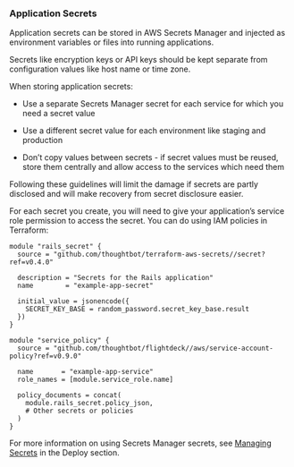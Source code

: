 
### Application Secrets

Application secrets can be stored in AWS Secrets Manager and injected as
environment variables or files into running applications.

Secrets like encryption keys or API keys should be kept separate from
configuration values like host name or time zone.

When storing application secrets:

  - Use a separate Secrets Manager secret for each service for which you
    need a secret value

  - Use a different secret value for each environment like staging and
    production

  - Don’t copy values between secrets - if secret values must be reused,
    store them centrally and allow access to the services which need
    them

Following these guidelines will limit the damage if secrets are partly
disclosed and will make recovery from secret disclosure easier.

For each secret you create, you will need to give your application’s
service role permission to access the secret. You can do using IAM
policies in Terraform:

```
module "rails_secret" {
  source = "github.com/thoughtbot/terraform-aws-secrets//secret?ref=v0.4.0"

  description = "Secrets for the Rails application"
  name        = "example-app-secret"

  initial_value = jsonencode({
    SECRET_KEY_BASE = random_password.secret_key_base.result
  })
}

module "service_policy" {
  source = "github.com/thoughtbot/flightdeck//aws/service-account-policy?ref=v0.9.0"

  name       = "example-app-service"
  role_names = [module.service_role.name]

  policy_documents = concat(
    module.rails_secret.policy_json,
    # Other secrets or policies
  )
}
```

For more information on using Secrets Manager secrets, see [Managing
Secrets](#managing-secrets) in the Deploy section.
